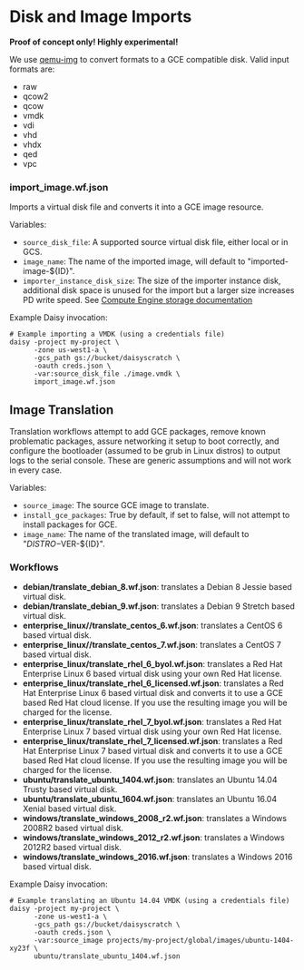 # Disk and Image Imports

**Proof of concept only! Highly experimental!**

We use [qemu-img](http://www.qemu.org/documentation) to convert formats to a GCE compatible disk. Valid input formats are:

* raw
* qcow2
* qcow
* vmdk
* vdi
* vhd
* vhdx
* qed
* vpc

### import_image.wf.json

Imports a virtual disk file and converts it into a GCE image resource.

Variables:
* `source_disk_file`: A supported source virtual disk file, either local or in GCS.
* `image_name`: The name of the imported image, will default to "imported-image-${ID}".
* `importer_instance_disk_size`: The size of the importer instance disk, additional disk space
is unused for the import but a larger size increases PD write speed. See 
[Compute Engine storage documentation](https://cloud.google.com/compute/docs/disks)

Example Daisy invocation:
```shell
# Example importing a VMDK (using a credentials file)
daisy -project my-project \
      -zone us-west1-a \
      -gcs_path gs://bucket/daisyscratch \
      -oauth creds.json \
      -var:source_disk_file ./image.vmdk \
      import_image.wf.json
```

## Image Translation

Translation workflows attempt to add GCE packages, remove known problematic
packages, assure networking it setup to boot correctly, and configure the bootloader
(assumed to be grub in Linux distros) to output logs to the serial console.
These are generic assumptions and will not work in every case.

Variables:
* `source_image`: The source GCE image to translate.
* `install_gce_packages`: True by default, if set to false, will not attempt to install packages for GCE.
* `image_name`: The name of the translated image, will default to "$DISTRO-$VER-${ID}".

### Workflows

* **debian/translate_debian_8.wf.json**: translates a Debian 8 Jessie based virtual disk.
* **debian/translate_debian_9.wf.json**: translates a Debian 9 Stretch based virtual disk.
* **enterprise_linux//translate_centos_6.wf.json**: translates a CentOS 6 based virtual disk.
* **enterprise_linux//translate_centos_7.wf.json**: translates a CentOS 7 based virtual disk.
* **enterprise_linux/translate_rhel_6_byol.wf.json**: translates a Red Hat Enterprise Linux 6 based virtual disk using your own Red Hat license.
* **enterprise_linux/translate_rhel_6_licensed.wf.json**: translates a Red Hat Enterprise Linux 6 based virtual disk and converts it to use a GCE based Red Hat cloud license. If you use the resulting image you will be charged for the license.
* **enterprise_linux/translate_rhel_7_byol.wf.json**: translates a Red Hat Enterprise Linux 7 based virtual disk using your own Red Hat license.
* **enterprise_linux/translate_rhel_7_licensed.wf.json**: translates a Red Hat Enterprise Linux 7 based virtual disk and converts it to use a GCE based Red Hat cloud license. If you use the resulting image you will be charged for the license.
* **ubuntu/translate_ubuntu_1404.wf.json**: translates an Ubuntu 14.04 Trusty based virtual disk.
* **ubuntu/translate_ubuntu_1604.wf.json**: translates an Ubuntu 16.04 Xenial based virtual disk.
* **windows/translate_windows_2008_r2.wf.json**: translates a Windows 2008R2 based virtual disk.
* **windows/translate_windows_2012_r2.wf.json**: translates a Windows 2012R2 based virtual disk.
* **windows/translate_windows_2016.wf.json**: translates a Windows 2016 based virtual disk.

Example Daisy invocation:
```shell
# Example translating an Ubuntu 14.04 VMDK (using a credentials file)
daisy -project my-project \
      -zone us-west1-a \
      -gcs_path gs://bucket/daisyscratch \
      -oauth creds.json \
      -var:source_image projects/my-project/global/images/ubuntu-1404-xy23f \
      ubuntu/translate_ubuntu_1404.wf.json
```
